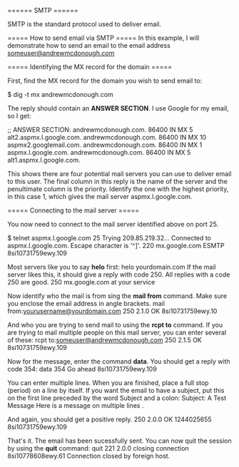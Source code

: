 ====== SMTP ======

SMTP is the standard protocol used to deliver email.

===== How to send email via SMTP =====
In this example, I will demonstrate how to send an email to the email address someuser@andrewmcdonough.com

===== Identifying the MX record for the domain =====

First, find the MX record for the domain you wish to send email to:

  $ dig -t mx andrewmcdonough.com

The reply should contain an **ANSWER SECTION**.  I use Google for my email, so I get:

  ;; ANSWER SECTION:
  andrewmcdonough.com.	86400	IN	MX	5 alt2.aspmx.l.google.com.
  andrewmcdonough.com.	86400	IN	MX	10 aspmx2.googlemail.com.
  andrewmcdonough.com.	86400	IN	MX	1 aspmx.l.google.com.
  andrewmcdonough.com.	86400	IN	MX	5 alt1.aspmx.l.google.com.
  
This shows there are four potential mail servers you can use to deliver email to this user.  The final column in this reply is the name of the server and the penultimate column is the priority.  Identify the one with the highest priority, in this case 1, which gives the mail server aspmx.l.google.com.

===== Connecting to the mail server =====

You now need to connect to the mail server identified above on port 25.

  $ telnet aspmx.l.google.com 25
  Trying 209.85.219.32...
  Connected to aspmx.l.google.com.
  Escape character is '^]'.
  220 mx.google.com ESMTP 8si10731759ewy.109

Most servers like you to say **helo** first:
  helo yourdomain.com
If the mail server likes this, it should give a reply with code 250.  All replies with a code 250 are good.
  250 mx.google.com at your service

Now identify who the mail is from sing the **mail from** command.  Make sure you enclose the email address in angle brackets.
  mail from:<yourusername@yourdomain.com>
  250 2.1.0 OK 8si10731759ewy.10

And who you are trying to send mail to using the **rcpt to** command.  If you are trying to mail multiple people on this mail server, you can enter several of these:
  rcpt to:<someuser@andrewmcdonough.com>
  250 2.1.5 OK 8si10731759ewy.109

Now for the message, enter the command **data**.  You should get a reply with code 354:
  data
  354  Go ahead 8si10731759ewy.109

You can enter multiple lines.  When you are finished, place a full stop (period) on a line by itself.  If you want the email to have a subject, put this on the first line preceded by the word Subject and a colon:
  Subject: A Test Message
  Here is a message
  on multiple lines
  .

And again, you should get a positive reply.
  250 2.0.0 OK 1244025655 8si10731759ewy.109

That's it.  The email has been sucessfully sent.  You can now quit the session by using the **quit** command:
  quit
  221 2.0.0 closing connection 8si10778608ewy.61
  Connection closed by foreign host.







